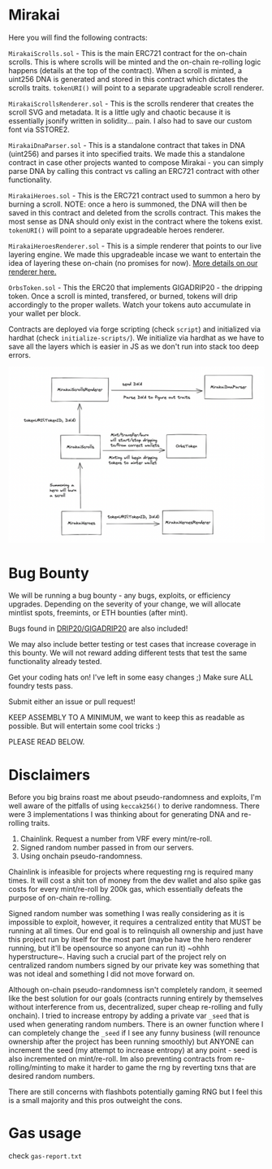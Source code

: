 # Mirakai

Here you will find the following contracts:

`MirakaiScrolls.sol` - This is the main ERC721 contract for the on-chain scrolls. This is where scrolls will be minted and the on-chain re-rolling logic happens (details at the top of the contract). When a scroll is minted, a uint256 DNA is generated and stored in this contract which dictates the scrolls traits. `tokenURI()` will point to a separate upgradeable scroll renderer.

`MirakaiScrollsRenderer.sol` - This is the scrolls renderer that creates the scroll SVG and metadata. It is a little ugly and chaotic because it is essentially jsonify written in solidity... pain. I also had to save our custom font via SSTORE2.

`MirakaiDnaParser.sol` - This is a standalone contract that takes in DNA (uint256) and parses it into specified traits. We made this a standalone contract in case other projects wanted to compose Mirakai - you can simply parse DNA by calling this contract vs calling an ERC721 contract with other functionality.

`MirakaiHeroes.sol` - This is the ERC721 contract used to summon a hero by burning a scroll. NOTE: once a hero is summoned, the DNA will then be saved in this contract and deleted from the scrolls contract. This makes the most sense as DNA should only exist in the contract where the tokens exist. `tokenURI()` will point to a separate upgradeable heroes renderer.

`MirakaiHeroesRenderer.sol` - This is a simple renderer that points to our live layering engine. We made this upgradeable incase we want to entertain the idea of layering these on-chain (no promises for now). [More details on our renderer here.](https://pitch.com/public/dccab607-98fe-4e8d-81b3-a250d01fdbb8/d0979f30-a155-4e91-bcf2-1d7c93c6b690)

`OrbsToken.sol` - This the ERC20 that implements GIGADRIP20 - the dripping token. Once a scroll is minted, transfered, or burned, tokens will drip accordingly to the proper wallets. Watch your tokens auto accumulate in your wallet per block.

Contracts are deployed via forge scripting (check `script`) and initialized via hardhat (check `initialize-scripts/`). We initialize via hardhat as we have to save all the layers which is easier in JS as we don't run into stack too deep errors.

![Basic Flow](./flow.png "Basic flow")


# Bug Bounty

We will be running a bug bounty - any bugs, exploits, or efficiency upgrades. Depending on the severity of your change, we will allocate mintlist spots, freemints, or ETH bounties (after mint).

Bugs found in [DRIP20/GIGADRIP20](https://github.com/0xBeans/DRIP20) are also included!

We may also include better testing or test cases that increase coverage in this bounty. We will not reward adding different tests that test the same functionality already tested.

Get your coding hats on! I've left in some easy changes ;) Make sure ALL foundry tests pass.

Submit either an issue or pull request!

KEEP ASSEMBLY TO A MINIMUM, we want to keep this as readable as possible. But will entertain some cool tricks :)

PLEASE READ BELOW.


# Disclaimers

Before you big brains roast me about pseudo-randomness and exploits, I'm well aware of the pitfalls of using `keccak256()` to derive randomness. There were 3 implementations I was thinking about for generating DNA and re-rolling traits.

1. Chainlink. Request a number from VRF every mint/re-roll.
2. Signed random number passed in from our servers.
3. Using onchain pseudo-randomness.

Chainlink is infeasible for projects where requesting rng is required many times. It will cost a shit ton of money from the dev wallet and also spike gas costs for every mint/re-roll by 200k gas, which essentially defeats the purpose of on-chain re-rolling. 

Signed random number was something I was really considering as it is impossible to exploit, however, it requires a centralized entity that MUST be running at all times. Our end goal is to relinquish all ownership and just have this project run by itself for the most part (maybe have the hero renderer running, but it'll be opensource so anyone can run it) ~ohhh hyperstructure~. Having such a crucial part of the project rely on centralized random numbers signed by our private key was something that was not ideal and something I did not move forward on.

Although on-chain pseudo-randomness isn't completely random, it seemed like the best solution for our goals (contracts running entirely by themselves without interference from us, decentralized, super cheap re-rolling and fully onchain). I tried to increase entropy by adding a private var `_seed` that is used when generating random numbers. There is an owner function where I can completely change the `_seed` if I see any funny business (will renounce ownership after the project has been running smoothly) but ANYONE can increment the seed (my attempt to increase entropy) at any point -  seed is also incremented on mint/re-roll. Im also preventing contracts from re-rolling/minting to make it harder to game the rng by reverting txns that are desired random numbers. 

There are still concerns with flashbots potentially gaming RNG but I feel this is a small majority and this pros outweight the cons.

# Gas usage

check `gas-report.txt`
